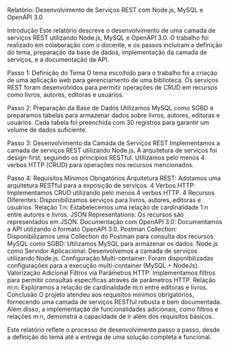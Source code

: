 Relatório: Desenvolvimento de Serviços REST com Node.js, MySQL e OpenAPI 3.0

Introdução
Este relatório descreve o desenvolvimento de uma camada de serviços REST utilizando Node.js, MySQL e OpenAPI 3.0. O trabalho foi realizado em colaboração com o docente, e os passos incluíram a definição do tema, preparação da base de dados, implementação da camada de serviços, e a documentação da API.

Passo 1: Definição do Tema
O tema escolhido para o trabalho foi a criação de uma aplicação web para gerenciamento de uma biblioteca. Os serviços REST foram desenvolvidos para permitir operações de CRUD em recursos como livros, autores, editoras e usuários.

Passo 2: Preparação da Base de Dados
Utilizamos MySQL como SGBD e preparamos tabelas para armazenar dados sobre livros, autores, editoras e usuários. Cada tabela foi preenchida com 30 registros para garantir um volume de dados suficiente.

Passo 3: Desenvolvimento da Camada de Serviços REST
Implementamos a camada de serviços REST utilizando Node.js. A arquitetura de serviços foi design-first, seguindo os princípios RESTful. Utilizamos pelo menos 4 verbos HTTP (CRUD) para operações nos recursos mencionados.

Passo 4: Requisitos Mínimos Obrigatórios
Arquitetura REST: Adotamos uma arquitetura RESTful para a exposição de serviços.
4 Verbos HTTP: Implementamos CRUD utilizando pelo menos 4 verbos HTTP.
4 Recursos Diferentes: Disponibilizamos serviços para livros, autores, editoras e usuários.
Relação 1:n: Estabelecemos uma relação de cardinalidade 1:n entre autores e livros.
JSON Representations: Os recursos são representados em JSON.
Documentação com OpenAPI 3.0: Documentamos a API utilizando o formato OpenAPI 3.0.
Postman Collection: Disponibilizamos uma Collection do Postman para consulta dos recursos.
MySQL como SGBD: Utilizamos MySQL para armazenar os dados.
Node.js como Servidor Aplicacional: Desenvolvemos a camada de serviços utilizando Node.js.
Configuração Multi-container: Foram disponibilizadas configurações para a execução multi-container (MySQL + NodeJs).
Valorização Adicional
Filtros via Parâmetros HTTP: Implementamos filtros para permitir consultas específicas através de parâmetros HTTP.
Relação m:n: Exploramos a relação de cardinalidade m:n entre editoras e livros.
Conclusão
O projeto atendeu aos requisitos mínimos obrigatórios, fornecendo uma camada de serviços RESTful robusta e bem documentada. Além disso, a implementação de funcionalidades adicionais, como filtros e relações m:n, demonstra a capacidade de ir além dos requisitos básicos.

Este relatório reflete o processo de desenvolvimento passo a passo, desde a definição do tema até a entrega de uma solução completa e funcional.
